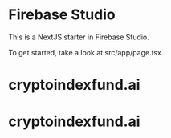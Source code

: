 # Firebase Studio

This is a NextJS starter in Firebase Studio.

To get started, take a look at src/app/page.tsx.
# cryptoindexfund.ai
# cryptoindexfund.ai
